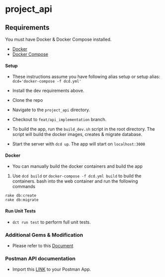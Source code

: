 # project_api

## Requirements
You must have Docker & Docker Compose installed.
* [Docker](https://www.docker.com/get-started)
* [Docker Compose](https://docs.docker.com/compose/install/)


#### Setup
* These instructions assume you have following alias setup or setup alias: `dcd='docker-compose -f dcd.yml'`
* Install the dev requirements above.
* Clone the repo
* Navigate to the `project_api` directory.
* Checkout to `feat/api_implementation` branch.
* To build the app, run the `build_dev.sh` script in the root directory.
The script will build the docker images, creates & migrate database.

* Start the server with `dcd up`. The app will start on `localhost:3000`
#### Docker
* You can manually build the docker containers and build the app
1. Use `dcd build` or `docker-compose -f dcd.yml build` to build the containers.
bash into the web container and run the following commands
  ```
  rake db:create
  rake db:migrate
  ```
#### Run Unit Tests
* `dct run test` to perform full unit tests.
### Additional Gems & Modification
* Please refer to this [Document](https://docs.google.com/document/d/1JIcfU03ZUZOiYag9DwCgLEffrmyNIZq-vX10DKcyzrI/edit?usp=sharing)

### Postman API documentation
* Import this [LINK](https://www.getpostman.com/collections/1a440d785548e22961d7) to your Postman App.

